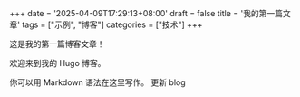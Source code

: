 +++
date = '2025-04-09T17:29:13+08:00'
draft = false
title = '我的第一篇文章'
tags = ["示例", "博客"]
categories = ["技术"]
+++

这是我的第一篇博客文章！

欢迎来到我的 Hugo 博客。

你可以用 Markdown 语法在这里写作。
更新 blog